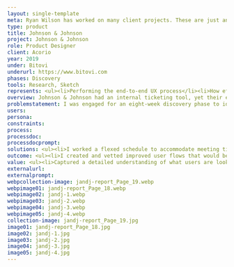 ```yaml
---
layout: single-template
meta: Ryan Wilson has worked on many client projects. These are just an example of some of the excellent product design work that he could do on your project.
type: product
title: Johnson & Johnson
project: Johnson & Johnson
role: Product Designer
client: Acorio
year: 2019
under: Bitovi
underurl: https://www.bitovi.com
phases: Discovery
tools: Research, Sketch
represents: <ul><li>Performing the end-to-end UX process</li><li>How efficiently I work</li><li>How I collaborate with stakeholders and teams</li><li>My focus on creating user-centered products</li><li>User testing internationally, across time zones</li><li>Prototyping in InVision</li><li>Creating, scheduling, running, and analyzing user tests</li></ul>
overview: Johnson & Johnson had an internal ticketing tool, yet their employees were calling customer support for help with issues that the automated ticking tool could support at a high rate. The client wanted to decrease the number of calls into the support line and increase usage of the automated ticketing app.
problemstatement: I was engaged for an eight-week discovery phase to identify the requirements for refining an internal ticketing tool. I began by performing at two different sets of user interviews and user observations both onsite at a J&J facility in New Jersey, as well as remote interviews and observations with international J&J employees.</br></br>It was my intended goal to make recommendations to streamline the ticketing process, however, I found that many employees were not aware of the availability of the product, or had a negative relationship with the ticketing application. </br></br> One of the difficulties I encountered on this project was that the team I was working with did not fully realize the UX process and saw my role as recommending visual UI improvements and redesigning the product page by page.
users:
persona:
constraints:
process:
processdoc:
processdocprompt:
solutions: <ul><li>I worked a flexed schedule to accommodate meeting times with international testers</li><li>I worked with translators provided by J&J to assist during user testing to help when translation was needed</li><li>I advocated for the UX process, gave demonstrations in team meetings to support my methodology, and hosted UX training sessions to support changing minds</li><li>I compromised in my UX process, making sure to provide high-fidelity visual representations to satisfy the stakeholder while still doing the right thing for the UX process in the background</li></ul>
outcome: <ul><li>I created and vetted improved user flows that would be more user-friendly, would direct users to use the self-service documentation, and empower users to find solutions before contacting the support team</li><li>I created and tested an updated wireframe prototype concept</li><li>I performed heuristics reviews and UX design reviews of the product</li><li>I provided high-fidelity mockups for screens that needed improvement based on patterning and similar components identified in reviews</li></ul>
value: <ul><li>Captured a detailed understanding of what users are looking for in a ticketing system</li> <li>Increased awareness of self-support</li> <li>Recommended a streamlined user flow to reduce time to report an issue</li> <li>Recommended uniform design patterns to increase usability of UI</li> </ul>
externalurl:
externalprompt:
webpcollection-image: jandj-report_Page_19.webp
webpimage01: jandj-report_Page_18.webp
webpimage02: jandj-1.webp
webpimage03: jandj-2.webp
webpimage04: jandj-3.webp
webpimage05: jandj-4.webp
collection-image: jandj-report_Page_19.jpg
image01: jandj-report_Page_18.jpg
image02: jandj-1.jpg
image03: jandj-2.jpg
image04: jandj-3.jpg
image05: jandj-4.jpg
---
```


